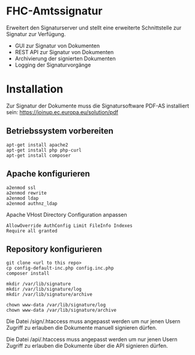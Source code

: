 # FHC-Amtssignatur
Erweitert den Signaturserver und stellt eine erweiterte Schnittstelle zur Signatur zur Verfügung.
* GUI zur Signatur von Dokumenten
* REST API zur Signatur von Dokumenten
* Archivierung der signierten Dokumenten
* Logging der Signaturvorgänge

# Installation

Zur Signatur der Dokumente muss die Signatursoftware PDF-AS installiert sein:
https://joinup.ec.europa.eu/solution/pdf

## Betriebssystem vorbereiten
```
apt-get install apache2
apt-get install php php-curl
apt-get install composer
```
## Apache konfigurieren
```
a2enmod ssl
a2enmod rewrite
a2enmod ldap
a2enmod authnz_ldap
```
Apache VHost Directory Configuration anpassen
```
AllowOverride AuthConfig Limit FileInfo Indexes
Require all granted
```

## Repository konfigurieren
```
git clone <url to this repo>
cp config-default-inc.php config.inc.php
composer install
```
```
mkdir /var/lib/signature
mkdir /var/lib/signature/log
mkdir /var/lib/signature/archive
```
```
chown www-data /var/lib/signature/log
chown www-data /var/lib/signature/archive
```
Die Datei /sign/.htaccess muss angepasst werden um nur jenen Usern Zugriff zu erlauben die Dokumente manuell signieren
dürfen.

Die Datei /api/.htaccess muss angepasst werden um nur jenen Usern Zugriff zu erlauben die Dokumente über die API
signieren dürfen.
